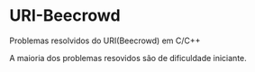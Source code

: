 # URI-Beecrowd

Problemas resolvidos do URI(Beecrowd) em C/C++

A maioria dos problemas resovidos são de dificuldade iniciante.
